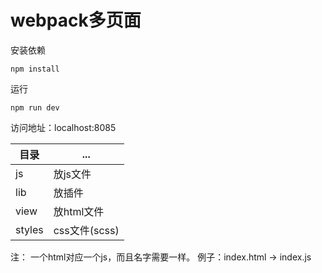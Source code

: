 # webpack多页面
安装依赖
```
npm install
```
运行
```
npm run dev
```

访问地址：localhost:8085

目录 | ...
---|---
js | 放js文件
lib | 放插件
view | 放html文件
styles | css文件(scss)


注：
一个html对应一个js，而且名字需要一样。
例子：index.html -> index.js